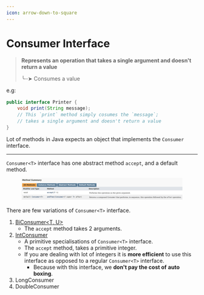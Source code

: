 ```yaml
---
icon: arrow-down-to-square
---
```


# Consumer Interface

> **Represents an operation that takes a single argument and doesn't return a value**
>
> ╰┈➤ Consumes a value

e.g:

```java
public interface Printer {
    void print(String message);
    // This `print` method simply cosumes the `message`; 
    // takes a single argument and doesn't return a value
}
```

Lot of methods in Java expects an object that implements the `Consumer` interface.

***



`Consumer<T>` interface has one abstract method `accept`, and a default method.

<figure><img src="../../../.gitbook/assets/java-ad-lambdas-2-consumer-interface.png" alt=""><figcaption></figcaption></figure>

There are few variations of `Consumer<T>` interface.

1. [BiConsumer\<T, U>](https://docs.oracle.com/en/java/javase/12/docs/api/java.base/java/util/function/BiConsumer.html)
   * The `accept` method takes 2 arguments.
2. [IntConsumer](https://docs.oracle.com/en/java/javase/12/docs/api/java.base/java/util/function/IntConsumer.html)
   * A primitive specialisations of `Consumer<T>` interface.
   * The `accept` method, takes a primitive integer.
   * If you are dealing with lot of integers it is **more efficient** to use this interface as opposed to a regular `Consumer<T>` interface.&#x20;
     * Because with this interface, we **don't pay the cost of** **auto boxing**.
3. LongConsumer
4. DoubleConsumer





